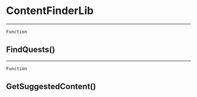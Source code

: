 ContentFinderLib
================

------------------------------------------------------------------------

`Function`

FindQuests()
------------

------------------------------------------------------------------------

`Function`

GetSuggestedContent()
---------------------
